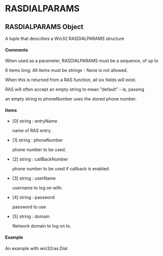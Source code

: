# RASDIALPARAMS


## RASDIALPARAMS Object

A tuple that describes a Win32 RASDIALPARAMS structure

#### Comments

When used as a parameter, RASDIALPARAMS must be a sequence, of up to 

6 items long\.  All items must be strings - None is not allowed\. 

When this is returned from a RAS function, all six fields will exist\. 

RAS will often accept an empty string to mean "default" - ie, passing 

an empty string to phoneNumber uses the stored phone number\.

#### Items

  - \[0\] string : entryName

    name of RAS entry\.

  - \[1\] string : phoneNumber

    phone number to be used\.

  - \[2\] string : callBackNumber

    phone number to be used if callback is enabled\.

  - \[3\] string : userName

    username to log on with\.

  - \[4\] string : password

    password to use

  - \[5\] string : domain

    Network domain to log on to\.

#### Example
An example with win32ras\.Dial